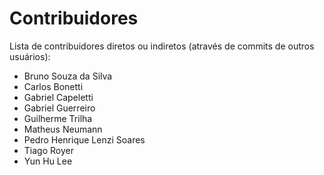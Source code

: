 # Contribuidores

Lista de contribuidores diretos ou indiretos (através de commits de outros usuários):

* Bruno Souza da Silva
* Carlos Bonetti
* Gabriel Capeletti
* Gabriel Guerreiro
* Guilherme Trilha
* Matheus Neumann
* Pedro Henrique Lenzi Soares
* Tiago Royer
* Yun Hu Lee
